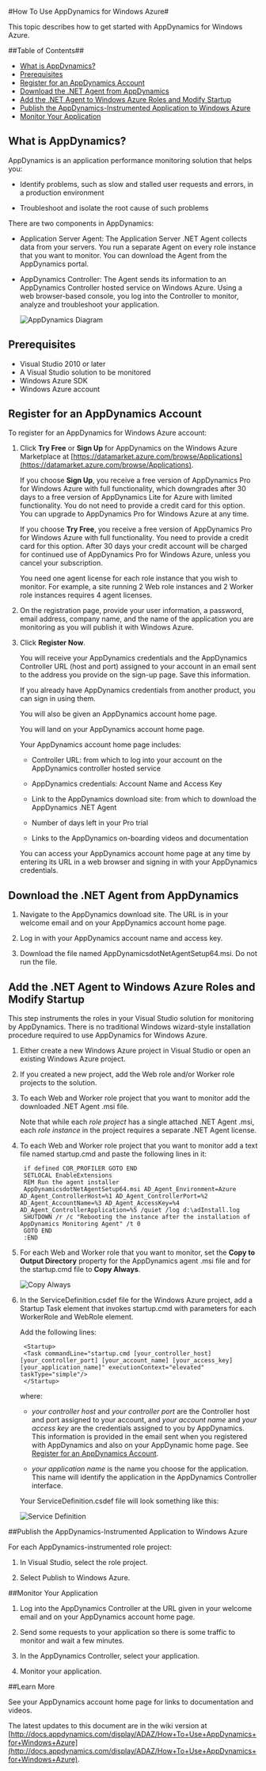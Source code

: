 <properties linkid="manage-services-how-to-use-appdynamics" urlDisplayName="Monitor with AppDynamics" pageTitle="How to use AppDynamics with Windows Azure" metaKeywords="" description="Learn how to use AppDynamics for Windows Azure." metaCanonical="" services="cloud-services" documentationCenter="" title="How To Use AppDynamics for Windows Azure" authors=""  solutions="" writer="ryanwi" manager="" editor=""  />




#How To Use AppDynamics for Windows Azure#

This topic describes how to get started with AppDynamics for Windows Azure.

##Table of Contents##

* [What is AppDynamics?](#what)
* [Prerequisites](#prereq)
* [Register for an AppDynamics Account](#register)
* [Download the .NET Agent from AppDynamics](#download)
* [Add the .NET Agent to Windows Azure Roles and Modify Startup](#addagent)
* [Publish the AppDynamics-Instrumented Application to Windows Azure](#publish)
* [Monitor Your Application](#monitor)


<h2><a id="what"></a>What is AppDynamics?</h2>

AppDynamics is an application performance monitoring solution that helps you:

- Identify problems, such as slow and stalled user requests and errors, in a production environment

- Troubleshoot and isolate the root cause of such problems

There are two components in AppDynamics:

- Application Server Agent: The Application Server .NET Agent collects data from your servers. You run a separate Agent on every role instance that you want to monitor. You can download the Agent from the AppDynamics portal.

- AppDynamics Controller: The Agent sends its information to an AppDynamics Controller hosted service on Windows Azure. Using a web browser-based console, you log into the Controller to monitor, analyze and troubleshoot your application.

	![AppDynamics Diagram](./media/cloud-services-how-to-appdynamics/addiagram.png)


<h2><a id="prereq"></a>Prerequisites</h2>

- Visual Studio 2010 or later
- A Visual Studio solution to be monitored
- Windows Azure SDK
- Windows Azure account

<h2><a id="register"></a>Register for an AppDynamics Account</h2>

To register for an AppDynamics for Windows Azure account:

1. Click **Try Free** or **Sign Up** for AppDynamics on the Windows Azure Marketplace at [https://datamarket.azure.com/browse/Applications](https://datamarket.azure.com/browse/Applications).

	If you choose **Sign Up**, you receive a free version of AppDynamics Pro for Windows Azure with full functionality, which downgrades after 30 days to a free version of AppDynamics Lite for Azure with limited functionality. You do not need to provide a credit card for this option. You can upgrade to AppDynamics Pro for Windows Azure at any time.

	If you choose **Try Free**, you receive a free version of AppDynamics Pro for Windows Azure with full functionality. You need to provide a credit card for this option. After 30 days your credit account will be charged for continued use of AppDynamics Pro for Windows Azure, unless you cancel your subscription.

	You need one agent license for each role instance that you wish to monitor. For example, a site running 2 Web role instances and 2 Worker role instances requires 4 agent licenses.

2. On the registration page, provide your user information, a password, email address, company name, and the name of the application you are monitoring as you will publish it with Windows Azure.

3. Click **Register Now**.

	You will receive your AppDynamics credentials and the AppDynamics Controller URL (host and port) assigned to your account in an email sent to the address you provide on the sign-up page. Save this information.

	If you already have AppDynamics credentials from another product, you can sign in using them.

	You will also be given an AppDynamics account home page.   

	You will land on your AppDynamics account home page.

	Your AppDynamics account home page includes:

	- Controller URL: from which to log into your account on the AppDynamics controller hosted service

	- AppDynamics credentials: Account Name and Access Key

	- Link to the AppDynamics download site: from which to download the AppDynamics .NET Agent

	- Number of days left in your Pro trial

	- Links to the AppDynamics on-boarding videos and documentation

	You can access your AppDynamics account home page at any time by entering its URL in a web browser and signing in with your AppDynamics credentials.

<h2><a id="download"></a>Download the .NET Agent from AppDynamics</h2>

1. Navigate to the AppDynamics download site. The URL is in your welcome email and on your AppDynamics account home page.

2. Log in with your AppDynamics account name and access key.

3. Download the file named AppDynamicsdotNetAgentSetup64.msi. Do not run the file.


<h2><a id="addagent"></a>Add the .NET Agent to Windows Azure Roles and Modify Startup</h2>

This step instruments the roles in your Visual Studio solution for monitoring by AppDynamics. There is no traditional Windows wizard-style installation procedure required to use AppDynamics for Windows Azure.

1. Either create a new Windows Azure project in Visual Studio or open an existing Windows Azure project.

2. If you created a new project, add the Web role and/or Worker role projects to the solution.

3. To each Web and Worker role project that you want to monitor add the downloaded .NET Agent .msi file. 

	Note that while each *role project* has a single attached .NET Agent .msi, each *role instance* in the project requires a separate .NET Agent license.

4. To each Web and Worker role project that you want to monitor add a text file named startup.cmd and paste the following lines in it:
   
		if defined COR_PROFILER GOTO END 
		SETLOCAL EnableExtensions 
		REM Run the agent installer 
		AppDynamicsdotNetAgentSetup64.msi AD_Agent_Environment=Azure AD_Agent_ControllerHost=%1 AD_Agent_ControllerPort=%2 AD_Agent_AccountName=%3 AD_Agent_AccessKey=%4 AD_Agent_ControllerApplication=%5 /quiet /log d:\adInstall.log  
		SHUTDOWN /r /c "Rebooting the instance after the installation of AppDynamics Monitoring Agent" /t 0 
		GOTO END   
		:END

5. For each Web and Worker role that you want to monitor, set the **Copy to Output Directory** property for the AppDynamics agent .msi file and for the startup.cmd file to **Copy Always**.

	![Copy Always](./media/cloud-services-how-to-appdynamics/adcopyalways.png)

6. In the ServiceDefinition.csdef file for the Windows Azure project, add a Startup Task element that invokes startup.cmd with parameters for each WorkerRole and WebRole element.  

	Add the following lines:

		<Startup>
		<Task commandLine="startup.cmd [your_controller_host] [your_controller_port] [your_account_name] [your_access_key] [your_application_name]" executionContext="elevated" taskType="simple"/>
		</Startup>
	
	where:
	
	- *your controller host* and *your controller port* are the Controller host and port assigned to your account, and *your account name* and *your access key* are the credentials assigned to you by AppDynamics. This information is provided in the email sent when you registered with AppDynamics and also on your AppDynamic home page. See [Register for an AppDynamics Account](#register).

		
	- *your application name* is the name you choose for the application. This name will identify the application in the AppDynamics Controller interface.

	Your ServiceDefinition.csdef file will look something like this: 

	![Service Definition](./media/cloud-services-how-to-appdynamics/adscreen.png)


##<a name="publish"></a>Publish the AppDynamics-Instrumented Application to Windows Azure

For each AppDynamics-instrumented role project:

1. In Visual Studio, select the role project.

2. Select Publish to Windows Azure.


##<a name="monitor"></a>Monitor Your Application

1. Log into the AppDynamics Controller at the URL given in your welcome email and on your AppDynamics account home page.

2. Send some requests to your application so there is some traffic to monitor and wait a few minutes.

3. In the AppDynamics Controller, select your application.

4. Monitor your application.

##<a name="learn"></a>Learn More

See your AppDynamics account home page for links to documentation and videos.

The latest updates to this document are in the wiki version at [http://docs.appdynamics.com/display/ADAZ/How+To+Use+AppDynamics+for+Windows+Azure](http://docs.appdynamics.com/display/ADAZ/How+To+Use+AppDynamics+for+Windows+Azure). 

